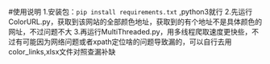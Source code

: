 #使用说明
1.安装包：```pip install requirements.txt``` ,python3就行
2.先运行ColorURL.py，获取到该网站的全部颜色地址，获取到的有个地址不是具体颜色的网址，不过问题不大
3.再运行MultiThreaded.py，用多线程爬取速度更快些，不过有可能因为网络问题或者xpath定位啥的问题导致漏的，可以自行去用color_links,xlsx文件对照查漏补缺
